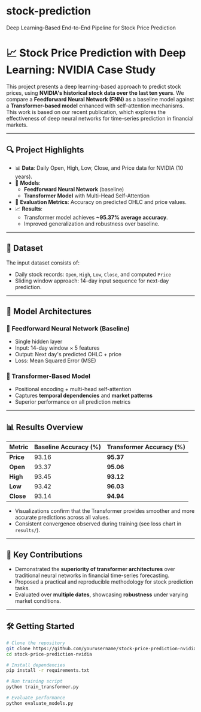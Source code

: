 # stock-prediction
Deep Learning-Based End-to-End Pipeline for Stock Price Prediction
# 📈 Stock Price Prediction with Deep Learning: NVIDIA Case Study

This project presents a deep learning-based approach to predict stock prices, using **NVIDIA's historical stock data over the last ten years**. We compare a **Feedforward Neural Network (FNN)** as a baseline model against a **Transformer-based model** enhanced with self-attention mechanisms. This work is based on our recent publication, which explores the effectiveness of deep neural networks for time-series prediction in financial markets.

---

## 🔍 Project Highlights

- 📊 **Data**: Daily Open, High, Low, Close, and Price data for NVIDIA (10 years).
- 🧠 **Models**:
  - **Feedforward Neural Network** (baseline)
  - **Transformer Model** with Multi-Head Self-Attention
- 🧪 **Evaluation Metrics**: Accuracy on predicted OHLC and price values.
- 📈 **Results**:
  - Transformer model achieves **~95.37% average accuracy**.
  - Improved generalization and robustness over baseline.

---

## 📁 Dataset

The input dataset consists of:

- Daily stock records: `Open`, `High`, `Low`, `Close`, and computed `Price`
- Sliding window approach: 14-day input sequence for next-day prediction.

---

## 🧠 Model Architectures

### 🔹 Feedforward Neural Network (Baseline)

- Single hidden layer
- Input: 14-day window × 5 features
- Output: Next day's predicted OHLC + price
- Loss: Mean Squared Error (MSE)

### 🔹 Transformer-Based Model

- Positional encoding + multi-head self-attention
- Captures **temporal dependencies** and **market patterns**
- Superior performance on all prediction metrics

---

## 📊 Results Overview

| Metric        | Baseline Accuracy (%) | Transformer Accuracy (%) |
|---------------|------------------------|----------------------------|
| **Price**     | 93.16                  | **95.37**                  |
| **Open**      | 93.37                  | **95.06**                  |
| **High**      | 93.45                  | **93.12**                  |
| **Low**       | 93.42                  | **96.03**                  |
| **Close**     | 93.14                  | **94.94**                  |

- Visualizations confirm that the Transformer provides smoother and more accurate predictions across all values.
- Consistent convergence observed during training (see loss chart in `results/`).

---

## 📌 Key Contributions

- Demonstrated the **superiority of transformer architectures** over traditional neural networks in financial time-series forecasting.
- Proposed a practical and reproducible methodology for stock prediction tasks.
- Evaluated over **multiple dates**, showcasing **robustness** under varying market conditions.

---

## 🛠️ Getting Started

```bash
# Clone the repository
git clone https://github.com/yourusername/stock-price-prediction-nvidia.git
cd stock-price-prediction-nvidia

# Install dependencies
pip install -r requirements.txt

# Run training script
python train_transformer.py

# Evaluate performance
python evaluate_models.py
